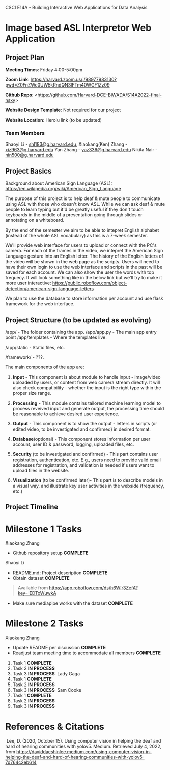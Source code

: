 CSCI E14A - Building Interactive Web Applications for Data Analysis

# Image based ASL Interpretor Web Application

## Project Plan

**Meeting Times**: Friday 4:00-5:00pm 

**Zoom Link**: https://harvard.zoom.us/j/98977983130?pwd=Z0FnZWc0UW5kRndQN3lFTm40WGF1Zz09

**Github Repo**: <<https://github.com/Harvard-DCE-BIWADA/S14A2022-final-nsxy>>

**Website Design Template**: Not required for our project

**Website Location**: Herolu link (to be updated)

### Team Members

Shaoyi Li - shl183@g.harvard.edu, Xiaokang(Ken) Zhang - xiz963@g.harvard.edu
Yan Zhang - yaz336@g.harvard.edu
Nikita Nair - nin500@g.harvard.edu

## Project Basics

Background about American Sign Language (ASL): https://en.wikipedia.org/wiki/American_Sign_Language

The purpose of this project is to help deaf & mute people to communicate using ASL with those who doesn't know ASL. While we can ask deaf & mute people to learn typing but it'd be greatly useful if they don't touch keyboards in the middle of a presentation going through slides or annotating on a whiteboard. 

By the end of the semester we aim to be able to intepret English alphabet (instead of the whole ASL vocabulary) as this is a 7-week semester.

We'll provide web interface for users to upload or connect with the PC's camera. For each of the frames in the video, we intepret the American Sign Language gesture into an English letter. The history of the English letters of the video will be shown in the web page as the scripts. Users will need to have their own login to use the web interface and scripts in the past will be saved for each account. We can also show the user the words with top frequecy. It will look something like in the below link but we'll try to make it more user interactive: https://public.roboflow.com/object-detection/american-sign-language-letters

We plan to use the database to store information per account and use flask framework for the web interface.


## Project Structure (to be updated as evolving)

/app/ - The folder containing the app.
/app/app.py - The main app entry point
/app/templates - Where the templates live.

/app/static - Static files, etc.

/framework/ - ???.

The main components of the app are:

1. **Input** - This component is about module to handle input - image/video uploaded by users, or content from web camera stream directly. It will also check compatibility - whether the input is the right type within the proper size range. 

2. **Processing** - This module contains tailored machine learning model to process reveived input and generate output, the processing time should be reasonable to achieve desired user experience. 

3. **Output** - This component is to show the output - letters in scripts (or edited video, to be investigated and confirmed) in desired format. 

4. **Database**(optional) - This component stores information per user account, user ID & password, logging, uploaded files, etc. 

5. **Security** (to be investigated and confirmed) - This part contains user registration, authentication, etc. E.g., users need to provide valid email addresses for registration, and validation is needed if users want to upload files in the website.

6. **Visualization** (to be confirmed later)- This part is to describe models in a visual way, and illustrate key user activities in the webside (frequency, etc.)  


## Project Timeline

# Milestone 1 Tasks
Xiaokang Zhang
- Github repository setup **COMPLETE**

Shaoyi Li
- README.md; Project description **COMPLETE**
- Obtain dataset **COMPLETE**
> Available from https://app.roboflow.com/ds/h6WIr3ZefA?key=IEDTxWuwkA
- Make sure mediapipe works with the dataset **COMPLETE**

# Milestone 2 Tasks
Xiaokang Zhang
- Update README per discussion **COMPLETE**
- Readjust team meeting time to accommodate all members **COMPLETE**

1. Task 1 **COMPLETE**
2. Task 2 **IN PROCESS**
3. Task 3 **IN PROCESS**
   ​
   Lady Gaga
   ​
4. Task 1 **COMPLETE**
5. Task 2 **IN PROCESS**
6. Task 3 **IN PROCESS**
   ​
   Sam Cooke
   ​
7. Task 1 **COMPLETE**
8. Task 2 **IN PROCESS**
9. Task 3 **IN PROCESS**
   ​

# References & Citations

​
Lee, D. (2020, October 15). Using computer vision in helping the deaf and hard of hearing communities with yolov5. Medium. Retrieved July 4, 2022, from https://daviddaeshinlee.medium.com/using-computer-vision-in-helping-the-deaf-and-hard-of-hearing-communities-with-yolov5-7d764c2eb614 

